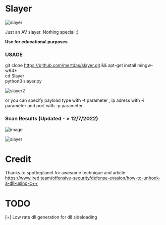 # Slayer


![slayer](https://user-images.githubusercontent.com/48562581/152685082-aa292a0e-7683-4612-9105-ed34ec158e21.PNG)

Just an AV slayer. Nothing special ;)

<b>Use for educational purposes</b><br>


### USAGE
git clone https://github.com/mertdas/slayer.git && apt-get install mingw-w64*<br>
cd Slayer<br>
python3 slayer.py

![slayer2](https://user-images.githubusercontent.com/48562581/172180422-7ce15153-a184-477a-839c-d51094bb61f6.png)

or you can specify payload type with -t parameter , ip adress with -i parameter and port with -p parameter.

### Scan Results (Updated - > 12/7/2022)

![image](https://user-images.githubusercontent.com/48562581/178404840-da2f05d8-b49c-4a7a-ab6a-50be3c4244be.png)

![slayer](https://user-images.githubusercontent.com/48562581/196949782-34b3613b-3a3c-4c7c-8d17-2407a38b315d.png)


# Credit

Thanks to spotheplanet for awesome technique and article
https://www.ired.team/offensive-security/defense-evasion/how-to-unhook-a-dll-using-c++

# TODO
[+] Low rate dll generation for dll sideloading

